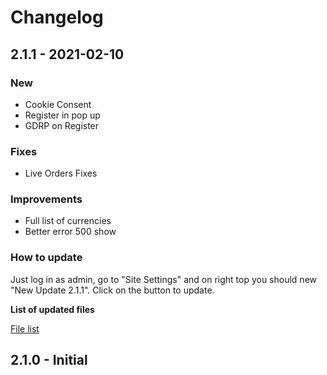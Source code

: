 # Changelog


## 2.1.1  - 2021-02-10 

### New
* Cookie Consent 
* Register in pop up
* GDRP on Register

### Fixes
* Live Orders Fixes

### Improvements
* Full list of currencies
* Better error 500 show

### How to update

Just log in as admin, go to "Site Settings" and on right top you should new "New Update 2.1.1". Click on the button to update.

**List of updated files**

[File list](https://gist.github.com/dimovdaniel/6b51bda8517cc0804d1c0c99196d63c8)

## 2.1.0  - Initial

